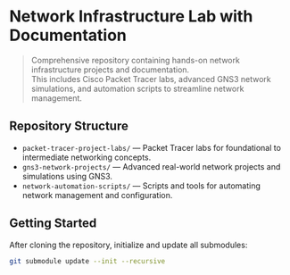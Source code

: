 # Network Infrastructure Lab with Documentation

> Comprehensive repository containing hands-on network infrastructure projects and documentation.  
> This includes Cisco Packet Tracer labs, advanced GNS3 network simulations, and automation scripts to streamline network management.

## Repository Structure

- `packet-tracer-project-labs/` — Packet Tracer labs for foundational to intermediate networking concepts.  
- `gns3-network-projects/` — Advanced real-world network projects and simulations using GNS3.  
- `network-automation-scripts/` — Scripts and tools for automating network management and configuration.

## Getting Started

After cloning the repository, initialize and update all submodules:

```bash
git submodule update --init --recursive
